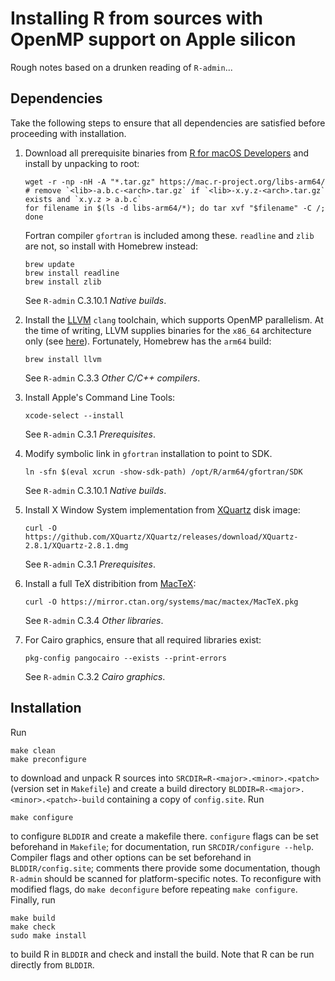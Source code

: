 # Installing R from sources with OpenMP support on Apple silicon

Rough notes based on a drunken reading of `R-admin`...


## Dependencies

Take the following steps to ensure that all dependencies are satisfied
before proceeding with installation.

1.  Download all prerequisite binaries from
    [R for macOS Developers](https://mac.r-project.org/libs-arm64/)
    and install by unpacking to root:
    
    ```
    wget -r -np -nH -A "*.tar.gz" https://mac.r-project.org/libs-arm64/
    # remove `<lib>-a.b.c-<arch>.tar.gz` if `<lib>-x.y.z-<arch>.tar.gz` exists and `x.y.z > a.b.c`
    for filename in $(ls -d libs-arm64/*); do tar xvf "$filename" -C /; done
    ```

    Fortran compiler `gfortran` is included among these.
    `readline` and `zlib` are not, so install with Homebrew instead:
    
    ```
    brew update
    brew install readline
    brew install zlib
    ```

    See `R-admin` C.3.10.1 _Native builds_.
    
2.  Install the [LLVM](https://llvm.org/) `clang` toolchain,
    which supports OpenMP parallelism. At the time of writing,
    LLVM supplies binaries for the `x86_64` architecture only
    (see [here](<https://github.com/llvm/llvm-project/releases/tag/llvmorg-12.0.0>)).
    Fortunately, Homebrew has the `arm64` build:

    ```
    brew install llvm
    ```

    See `R-admin` C.3.3 _Other C/C++ compilers_.

3.  Install Apple's Command Line Tools:
    
    ```
    xcode-select --install
    ```

    See `R-admin` C.3.1 _Prerequisites_.
    
4.  Modify symbolic link in `gfortran` installation to point to SDK.

    ```
    ln -sfn $(eval xcrun -show-sdk-path) /opt/R/arm64/gfortran/SDK
    ```

    See `R-admin` C.3.10.1 _Native builds_.

5.  Install X Window System implementation from
    [XQuartz](https://www.xquartz.org/) disk image:

    ```
    curl -O https://github.com/XQuartz/XQuartz/releases/download/XQuartz-2.8.1/XQuartz-2.8.1.dmg
    ```

    See `R-admin` C.3.1 _Prerequisites_.

6.  Install a full TeX distribition from [MacTeX](https://tug.org/mactex/):

    ```
    curl -O https://mirror.ctan.org/systems/mac/mactex/MacTeX.pkg
    ```

    See `R-admin` C.3.4 _Other libraries_.

7.  For Cairo graphics, ensure that all required libraries exist:
    
    ```
    pkg-config pangocairo --exists --print-errors
    ```

    See `R-admin` C.3.2 _Cairo graphics_.


## Installation

Run

```
make clean
make preconfigure
```

to download and unpack R sources into
`SRCDIR=R-<major>.<minor>.<patch>` (version set in `Makefile`) and 
create a build directory `BLDDIR=R-<major>.<minor>.<patch>-build`
containing a copy of `config.site`. Run

```
make configure
```

to configure `BLDDIR` and create a makefile there. `configure` 
flags can be set beforehand in `Makefile`; for documentation, 
run `SRCDIR/configure --help`. Compiler flags and other options 
can be set beforehand in `BLDDIR/config.site`; comments there 
provide some documentation, though `R-admin` should be scanned 
for platform-specific notes. To reconfigure with modified flags, 
do `make deconfigure` before repeating `make configure`.
Finally, run

```
make build
make check
sudo make install
```

to build R in `BLDDIR` and check and install the build.
Note that R can be run directly from `BLDDIR`.
